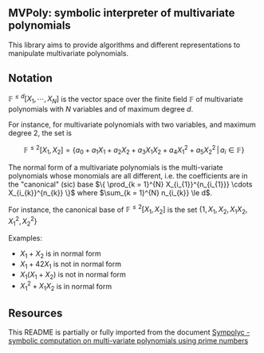 ## MVPoly: symbolic interpreter of multivariate polynomials

This library aims to provide algorithms and different representations to
manipulate multivariate polynomials.

## Notation

$\mathbb{F}^{\le d}[X_1, \cdots, X_{N}]$ is the vector space over the finite
field $\mathbb{F}$ of multivariate polynomials with $N$ variables and of maximum
degree $d$.

For instance, for multivariate polynomials with two variables, and maximum
degree 2, the set is
```math
\mathbb{F}^{\le 2}[X_{1}, X_{2}] = \left\{ a_{0} + a_{1} X_{1} + a_{2} X_{2} + a_{3} X_{1} X_{2} + a_{4} X_{1}^2 + a_{5} X_{2}^2 \, | \, a_{i} \in \mathbb{F} \right\}
```

The normal form of a multivariate polynomials is the multi-variate polynomials
whose monomials are all different, i.e. the coefficients are in the "canonical"
(sic) base $\{ \prod_{k = 1}^{N} X_{i_{1}}^{n_{i_{1}}} \cdots X_{i_{k}}^{n_{k}}
\}$ where $\sum_{k = 1}^{N} n_{i_{k}} \le d$.

For instance, the canonical base of $\mathbb{F}^{\le 2}[X_{1}, X_{2}]$ is the set $\{ 1, X_{1}, X_{2}, X_{1} X_{2}, X_{1}^2, X_{2}^2 \}$

Examples:

- $X_{1} + X_{2}$ is in normal form
- $X_{1} + 42 X_{1}$ is not in normal form
- $X_{1} (X_{1} + X_{2})$ is not in normal form
- $X_{1}^2 + X_{1} X_{2}$ is in normal form

## Resources

This README is partially or fully imported from the document [Sympolyc -
symbolic computation on multi-variate polynomials using prime
numbers](https://hackmd.io/@dannywillems/SyHar7p5A)
